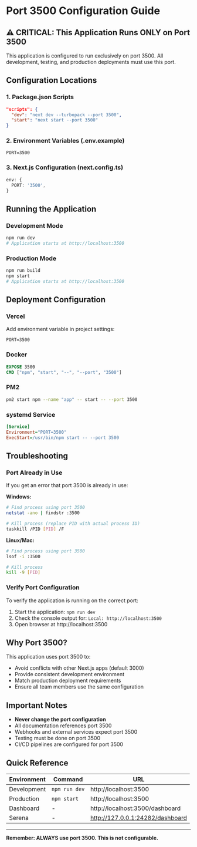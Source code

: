 # Port 3500 Configuration Guide

## ⚠️ CRITICAL: This Application Runs ONLY on Port 3500

This application is configured to run exclusively on port 3500. All development, testing, and production deployments must use this port.

## Configuration Locations

### 1. Package.json Scripts
```json
"scripts": {
  "dev": "next dev --turbopack --port 3500",
  "start": "next start --port 3500"
}
```

### 2. Environment Variables (.env.example)
```env
PORT=3500
```

### 3. Next.js Configuration (next.config.ts)
```typescript
env: {
  PORT: '3500',
}
```

## Running the Application

### Development Mode
```bash
npm run dev
# Application starts at http://localhost:3500
```

### Production Mode
```bash
npm run build
npm start
# Application starts at http://localhost:3500
```

## Deployment Configuration

### Vercel
Add environment variable in project settings:
```
PORT=3500
```

### Docker
```dockerfile
EXPOSE 3500
CMD ["npm", "start", "--", "--port", "3500"]
```

### PM2
```bash
pm2 start npm --name "app" -- start -- --port 3500
```

### systemd Service
```ini
[Service]
Environment="PORT=3500"
ExecStart=/usr/bin/npm start -- --port 3500
```

## Troubleshooting

### Port Already in Use
If you get an error that port 3500 is already in use:

**Windows:**
```bash
# Find process using port 3500
netstat -ano | findstr :3500

# Kill process (replace PID with actual process ID)
taskkill /PID [PID] /F
```

**Linux/Mac:**
```bash
# Find process using port 3500
lsof -i :3500

# Kill process
kill -9 [PID]
```

### Verify Port Configuration
To verify the application is running on the correct port:
1. Start the application: `npm run dev`
2. Check the console output for: `Local: http://localhost:3500`
3. Open browser at http://localhost:3500

## Why Port 3500?

This application uses port 3500 to:
- Avoid conflicts with other Next.js apps (default 3000)
- Provide consistent development environment
- Match production deployment requirements
- Ensure all team members use the same configuration

## Important Notes

- **Never change the port configuration**
- All documentation references port 3500
- Webhooks and external services expect port 3500
- Testing must be done on port 3500
- CI/CD pipelines are configured for port 3500

## Quick Reference

| Environment | Command | URL |
|------------|---------|-----|
| Development | `npm run dev` | http://localhost:3500 |
| Production | `npm start` | http://localhost:3500 |
| Dashboard | - | http://localhost:3500/dashboard |
| Serena | - | http://127.0.0.1:24282/dashboard |

---

**Remember: ALWAYS use port 3500. This is not configurable.**